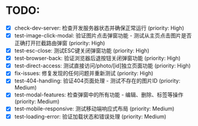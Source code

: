 # TODO:

- [x] check-dev-server: 检查开发服务器状态并确保正常运行 (priority: High)
- [x] test-image-click-modal: 验证图片点击弹窗功能 - 测试从主页点击图片是否正确打开拦截路由弹窗 (priority: High)
- [x] test-esc-close: 测试ESC键关闭弹窗功能 (priority: High)
- [x] test-browser-back: 验证浏览器后退按钮关闭弹窗功能 (priority: High)
- [x] test-direct-access: 测试直接访问/photo/[id]独立页面功能 (priority: High)
- [x] fix-issues: 修复发现的任何问题并重新测试 (priority: High)
- [x] test-404-handling: 验证404页面处理 - 测试不存在的图片ID (priority: Medium)
- [x] test-modal-features: 检查弹窗中的所有功能 - 编辑、删除、标签等操作 (priority: Medium)
- [x] test-mobile-responsive: 测试移动端响应式布局 (priority: Medium)
- [x] test-loading-error: 验证加载状态和错误处理 (priority: Medium)
